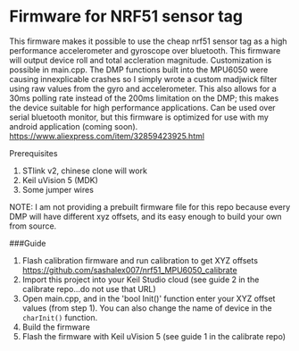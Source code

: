 # Firmware for NRF51 sensor tag

This firmware makes it possible to use the cheap nrf51 sensor tag as a high performance accelerometer and gyroscope over bluetooth. This firmware will output device roll and total accleration magnitude. Customization is possible in main.cpp. The DMP functions built into the MPU6050 were causing innexplicable crashes so I simply wrote a custom madjwick filter using raw values from the gyro and accelerometer. This also allows for a 30ms polling rate instead of the 200ms limitation on the DMP; this makes the device suitable for high performance applications. Can be used over serial bluetooth monitor, but this firmware is optimized for use with my android application (coming soon). 
https://www.aliexpress.com/item/32859423925.html

Prerequisites 
1. STlink v2, chinese clone will work
2. Keil uVision 5 (MDK)
3. Some jumper wires

NOTE: I am not providing a prebuilt firmware file for this repo because every DMP will have different xyz offsets, and its easy enough to build your own from source.

###Guide

1. Flash calibration firmware and run calibration to get XYZ offsets https://github.com/sashalex007/nrf51_MPU6050_calibrate
2. Import this project into your Keil Studio cloud (see guide 2 in the calibrate repo...do not use that URL)
3. Open main.cpp, and in the 'bool Init()' function enter your XYZ offset values (from step 1). You can also change the name of device in the `charInit()` function. 
4. Build the firmware
5. Flash the firmware with Keil uVision 5 (see guide 1 in the calibrate repo)

